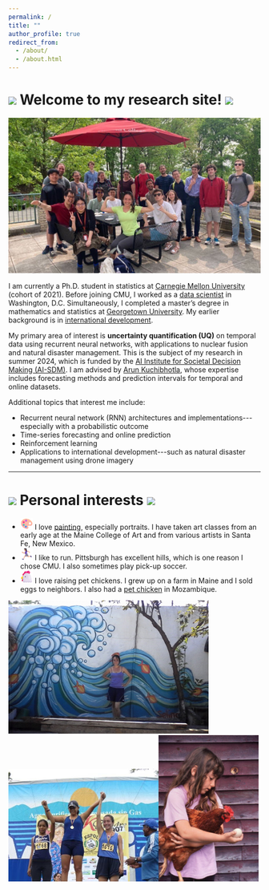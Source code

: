 ```yaml
---
permalink: /
title: ""
author_profile: true
redirect_from: 
  - /about/
  - /about.html
---
```



<!-- Google tag (gtag.js) -->
<script async src="https://www.googletagmanager.com/gtag/js?id=G-DFNFSM90G3"></script>
<script>
  window.dataLayer = window.dataLayer || [];
  function gtag(){dataLayer.push(arguments);}
  gtag('js', new Date());

  gtag('config', 'G-DFNFSM90G3');
</script>

<img src="/images/favicon.ico" width="25"> Welcome to my research site! <img src="/images/favicon.ico" width="25">
======

![CMU colleagues](/images/CMU_patio1.jpg)

I am currently a Ph.D. student in statistics at [Carnegie Mellon University](https://www.cmu.edu/dietrich/statistics-datascience/index.html) (cohort of 2021). Before joining CMU, I worked as a [data scientist](/cv/) in Washington, D.C. Simultaneously, I completed a master’s degree in mathematics and statistics at [Georgetown University](https://mathstat.georgetown.edu/graduate/). My earlier background is in [international development](/cv/).


My primary area of interest is **uncertainty quantification (UQ)** on temporal data using recurrent neural networks, with applications to nuclear fusion and natural disaster management. This is the subject of my research in summer 2024, which is funded by the [AI Institute for Societal Decision Making (AI-SDM)](https://www.cmu.edu/ai-sdm/index.html). I am advised by [Arun Kuchibhotla](https://arun-kuchibhotla.github.io/), whose expertise includes forecasting methods and prediction intervals for temporal and online datasets.

Additional topics that interest me include:

* Recurrent neural network (RNN) architectures and implementations---especially with a probabilistic outcome
* Time-series forecasting and online prediction
* Reinforcement learning
* Applications to international development---such as natural disaster management using drone imagery


---


<img src="/images/favicon.ico" width="25"> Personal interests <img src="/images/favicon.ico" width="25">
======

* <img src="/images/paint1.png" width="25"> I love [painting](https://www.instagram.com/selina.carter.art), especially portraits. I have taken art classes from an early age at the Maine College of Art and from various artists in Santa Fe, New Mexico.
* <img src="/images/girlrun.png" width="25"> I like to run. Pittsburgh has excellent hills, which is one reason I chose CMU. I also sometimes play pick-up soccer.
* <img src="/images/chicken.png" width="25"> I love raising pet chickens. I grew up on a farm in Maine and I sold eggs to neighbors. I also had a [pet chicken](https://www.youtube.com/watch?v=nvbMS_YSOF0) in Mozambique.



<img src="/images/mural_moz.jpg" width="400" title="Mural I did in Island of Mozambique"><img src="/images/run_ecuador.jpg" width="300" title="Run (10K I think) in Guayaquil, Ecuador"><img src="/images/me_chicken.png" width="200" title="Me (age 7?) and a pet hen in Maine">